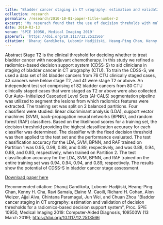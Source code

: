 ```yaml
---
title: "Bladder cancer staging in CT urography: estimation and validation of decision thresholds for a radiomics-based decision support system"
collection: research
permalink: /research/2010-10-01-paper-title-number-2
excerpt: 'My reserach found that the use of decision threholds with multiple ML classifiers [LDA, BPNN, RAF, SVM] in our diagnosis system accurately diagnosed bladder cancer stages'
date: 2019-03-13
venue: 'SPIE 10950, Medical Imaging 2019'
paperurl: 'https://doi.org/10.1117/12.2513566'
citation: 'Dhanuj Gandikota, Lubomir Hadjiiski, Heang-Ping Chan, Kenny H. Cha, Ravi Samala, Elaine M. Caoili, Richard H. Cohan, Alon Weizer, Ajjai Alva, Chintana Paramagul, Jun Wei, and Chuan Zhou "Bladder cancer staging in CT urography: estimation and validation of decision thresholds for a radiomics-based decision support system", Proc. SPIE 10950, Medical Imaging 2019: Computer-Aided Diagnosis, 109500W (13 March 2019); '
---
```

Abstract
Stage T2 is the clinical threshold for deciding whether to treat bladder cancer with neoadjuvant chemotherapy. In this study we refined a radiomics-based decision support system (CDSS-S) to aid clinicians in staging of bladder cancer in CT urography (CTU). To train the CDSS-S, we used a data set of 84 bladder cancers from 76 CTU clinically staged cases, 43 cancers were below stage T2, and 41 were stage T2 or above. An independent test set comprising of 82 bladder cancers from 80 CTU clinically staged cases that were staged as T2 or above were also collected. Our Auto- Initialized Cascaded Level Sets (AI-CALS) segmentation pipeline was utilized to segment the lesions from which radiomics features were extracted. The training set was split on 2 balanced partitions. Four classifiers were studied: linear discriminant analysis (LDA), support vector machines (SVM), back-propagation neural networks (BPNN), and random forest (RAF) classifiers. Based on the likelihood scores for a training set, the decision threshold providing the highest classification accuracy for each classifier was determined. The classifier with the fixed decision threshold was then applied to the test set and the performance evaluated. The test classification accuracy for the LDA, SVM, BPNN, and RAF trained on Partition 1 was 0.95, 0.98, 0.88, and 0.89, respectively, and was 0.88, 0.94, 0.88, and 0.93, respectively, when trained on Partition 2. The test classification accuracy for the LDA, SVM, BPNN, and RAF trained on the entire training set was 0.94, 0.94, 0.94, and 0.89, respectively. The results show the potential of CDSS-S in bladder cancer stage assessment.

[Download paper here](https://github.com/DhanujG/Bladder-Cancer-Classification-using-ML-and-Computer-Vision-Research)

Recommended citation: Dhanuj Gandikota, Lubomir Hadjiiski, Heang-Ping Chan, Kenny H. Cha, Ravi Samala, Elaine M. Caoili, Richard H. Cohan, Alon Weizer, Ajjai Alva, Chintana Paramagul, Jun Wei, and Chuan Zhou "Bladder cancer staging in CT urography: estimation and validation of decision thresholds for a radiomics-based decision support system", Proc. SPIE 10950, Medical Imaging 2019: Computer-Aided Diagnosis, 109500W (13 March 2019); https://doi.org/10.1117/12.2513566